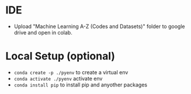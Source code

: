# IDE

- Upload "Machine Learning A-Z (Codes and Datasets)" folder to google drive and open in colab.

# Local Setup (optional)

- `conda create -p ./pyenv` to create a virtual env
- `conda activate ./pyenv` activate env
- `conda install pip` to install pip and anyother packages
